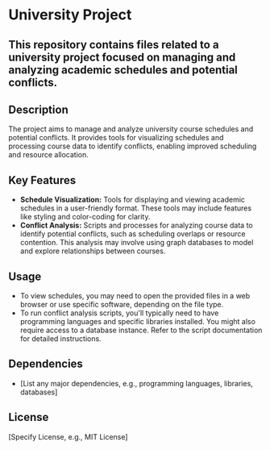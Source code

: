 # University Project

This repository contains files related to a university project focused on managing and analyzing academic schedules and potential conflicts.
-
## Description

The project aims to manage and analyze university course schedules and potential conflicts. It provides tools for visualizing schedules and processing course data to identify conflicts, enabling improved scheduling and resource allocation.

## Key Features

* **Schedule Visualization:** Tools for displaying and viewing academic schedules in a user-friendly format. These tools may include features like styling and color-coding for clarity.
* **Conflict Analysis:** Scripts and processes for analyzing course data to identify potential conflicts, such as scheduling overlaps or resource contention. This analysis may involve using graph databases to model and explore relationships between courses.

## Usage

* To view schedules, you may need to open the provided files in a web browser or use specific software, depending on the file type.
* To run conflict analysis scripts, you'll typically need to have programming languages and specific libraries installed. You might also require access to a database instance. Refer to the script documentation for detailed instructions.

## Dependencies

* [List any major dependencies, e.g., programming languages, libraries, databases]

## License

[Specify License, e.g., MIT License] 
